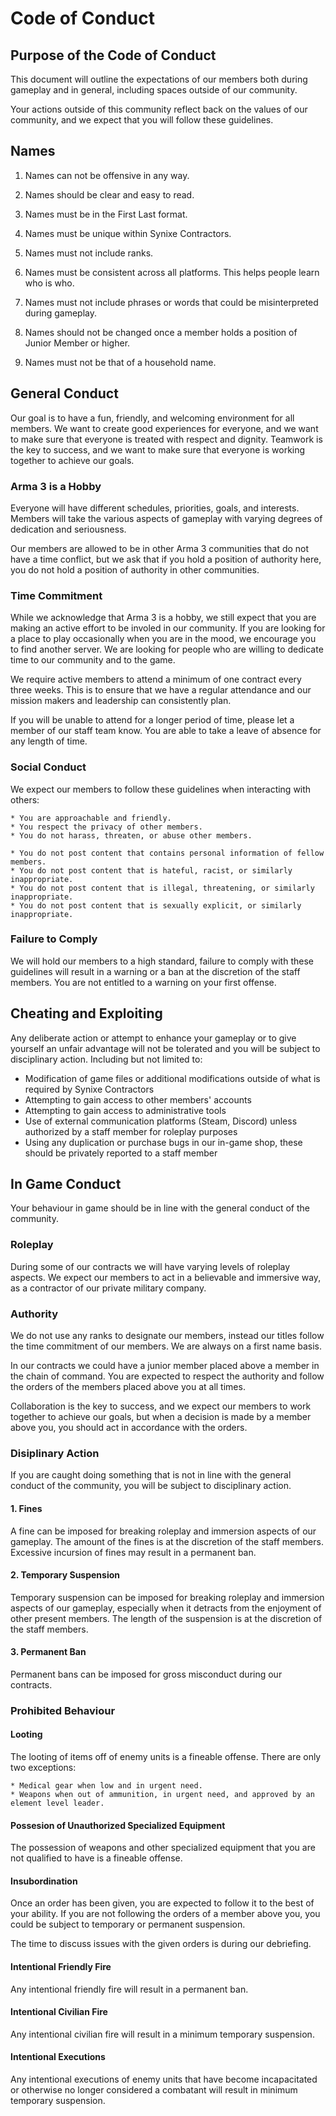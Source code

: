 # Code of Conduct

## Purpose of the Code of Conduct

This document will outline the expectations of our members both during gameplay and in general, including spaces outside of our community.

Your actions outside of this community reflect back on the values of our community, and we expect that you will follow these guidelines.

## Names

1. Names can not be offensive in any way.

2. Names should be clear and easy to read.

3. Names must be in the First Last format.

4. Names must be unique within Synixe Contractors.

5. Names must not include ranks.

6. Names must be consistent across all platforms. This helps people learn who is who.

7. Names must not include phrases or words that could be misinterpreted during gameplay.

8. Names should not be changed once a member holds a position of Junior Member or higher.

9. Names must not be that of a household name.

## General Conduct

Our goal is to have a fun, friendly, and welcoming environment for all members. We want to create good experiences for everyone, and we want to make sure that everyone is treated with respect and dignity. Teamwork is the key to success, and we want to make sure that everyone is working together to achieve our goals.

### Arma 3 is a Hobby

Everyone will have different schedules, priorities, goals, and interests. Members will take the various aspects of gameplay with varying degrees of dedication and seriousness.

Our members are allowed to be in other Arma 3 communities that do not have a time conflict, but we ask that if you hold a position of authority here, you do not hold a position of authority in other communities.

### Time Commitment

While we acknowledge that Arma 3 is a hobby, we still expect that you are making an active effort to be involed in our community. If you are looking for a place to play occasionally when you are in the mood, we encourage you to find another server. We are looking for people who are willing to dedicate time to our community and to the game.

We require active members to attend a minimum of one contract every three weeks. This is to ensure that we have a regular attendance and our mission makers and leadership can consistently plan.

If you will be unable to attend for a longer period of time, please let a member of our staff team know. You are able to take a leave of absence for any length of time.

### Social Conduct

We expect our members to follow these guidelines when interacting with others:

    * You are approachable and friendly.
    * You respect the privacy of other members.
    * You do not harass, threaten, or abuse other members.

    * You do not post content that contains personal information of fellow members.
    * You do not post content that is hateful, racist, or similarly inappropriate.
    * You do not post content that is illegal, threatening, or similarly inappropriate.
    * You do not post content that is sexually explicit, or similarly inappropriate.

### Failure to Comply

We will hold our members to a high standard, failure to comply with these guidelines will result in a warning or a ban at the discretion of the staff members. You are not entitled to a warning on your first offense.

## Cheating and Exploiting

Any deliberate action or attempt to enhance your gameplay or to give yourself an unfair advantage will not be tolerated and you will be subject to disciplinary action. Including but not limited to:

- Modification of game files or additional modifications outside of what is required by Synixe Contractors
- Attempting to gain access to other members' accounts
- Attempting to gain access to administrative tools
- Use of external communication platforms (Steam, Discord) unless authorized by a staff member for roleplay purposes
- Using any duplication or purchase bugs in our in-game shop, these should be privately reported to a staff member

## In Game Conduct

Your behaviour in game should be in line with the general conduct of the community.

### Roleplay

During some of our contracts we will have varying levels of roleplay aspects. We expect our members to act in a believable and immersive way, as a contractor of our private military company.

### Authority

We do not use any ranks to designate our members, instead our titles follow the time commitment of our members. We are always on a first name basis.

In our contracts we could have a junior member placed above a member in the chain of command. You are expected to respect the authority and follow the orders of the members placed above you at all times.

Collaboration is the key to success, and we expect our members to work together to achieve our goals, but when a decision is made by a member above you, you should act in accordance with the orders.

### Disiplinary Action

If you are caught doing something that is not in line with the general conduct of the community, you will be subject to disciplinary action.

#### 1. Fines

A fine can be imposed for breaking roleplay and immersion aspects of our gameplay. The amount of the fines is at the discretion of the staff members. Excessive incursion of fines may result in a permanent ban.

#### 2. Temporary Suspension

Temporary suspension can be imposed for breaking roleplay and immersion aspects of our gameplay, especially when it detracts from the enjoyment of other present members. The length of the suspension is at the discretion of the staff members.

#### 3. Permanent Ban

Permanent bans can be imposed for gross misconduct during our contracts.

### Prohibited Behaviour

#### Looting

The looting of items off of enemy units is a fineable offense. There are only two exceptions:

    * Medical gear when low and in urgent need.
    * Weapons when out of ammunition, in urgent need, and approved by an element level leader.

#### Possesion of Unauthorized Specialized Equipment

The possession of weapons and other specialized equipment that you are not qualified to have is a fineable offense.

#### Insubordination

Once an order has been given, you are expected to follow it to the best of your ability. If you are not following the orders of a member above you, you could be subject to temporary or permanent suspension.

The time to discuss issues with the given orders is during our debriefing.

#### Intentional Friendly Fire

Any intentional friendly fire will result in a permanent ban.

#### Intentional Civilian Fire

Any intentional civilian fire will result in a minimum temporary suspension.

#### Intentional Executions

Any intentional executions of enemy units that have become incapacitated or otherwise no longer considered a combatant will result in minimum temporary suspension.
